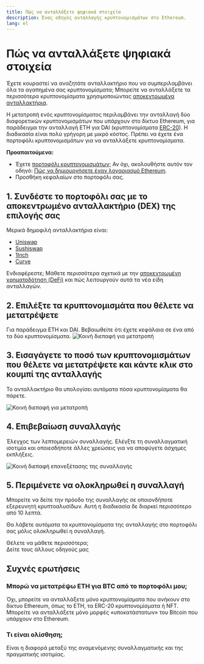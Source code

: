 ```yaml
---
title: Πώς να ανταλλάξετε ψηφιακά στοιχεία
description: Ένας οδηγός ανταλλαγής κρυπτονομισμάτων στο Ethereum.
lang: el
---
```


# Πώς να ανταλλάξετε ψηφιακά στοιχεία

Έχετε κουραστεί να αναζητάτε ανταλλακτήριο που να συμπεριλαμβάνει όλα τα αγαπημένα σας κρυπτονομίσματα; Μπορείτε να ανταλλάξετε τα περισσότερα κρυπτονομίσματα χρησιμοποιώντας [αποκεντρωμένα ανταλλακτήρια](/glossary/#dex).

Η μετατροπή ενός κρυπτονομίσματος περιλαμβάνει την ανταλλαγή δύο διαφορετικών κρυπτονομισμάτων που υπάρχουν στο δίκτυο Ethereum, για παράδειγμα την ανταλλαγή ETH για DAI (κρυπτονομίσματα [ERC-20](/glossary/#erc-20)). Η διαδικασία είναι πολύ γρήγορη με μικρό κόστος. Πρέπει να έχετε ένα πορτοφόλι κρυπτονομισμάτων για να ανταλλάξετε κρυπτονομίσματα.

**Προαπαιτούμενα:**

- Έχετε [πορτοφόλι κρυπτονομισμάτων;](/glossary/#wallet) Αν όχι, ακολουθήστε αυτόν τον οδηγό: [Πώς να δημιουργήσετε έναν λογαριασμό Ethereum](/guides/how-to-create-an-ethereum-account/).
- Προσθήκη κεφαλαίων στο πορτοφόλι σας.

## 1. Συνδέστε το πορτοφόλι σας με το αποκεντρωμένο ανταλλακτήριο (DEX) της επιλογής σας

Μερικά δημοφιλή ανταλλακτήρια είναι:

- [Uniswap](https://app.uniswap.org/#/swap)
- [Sushiswap](https://www.sushi.com/swap)
- [1Inch](https://app.1inch.io/#/1/unified/swap/ETH/DAI)
- [Curve](https://www.curve.finance/dex/ethereum/swap/)

Ενδιαφέρεστε; Μάθετε περισσότερα σχετικά με την [αποκεντρωμένη χρηματοδότηση (DeFi)](/defi/) και πώς λειτουργούν αυτά τα νέα είδη ανταλλαγών.

## 2. Επιλέξτε τα κρυπτονομισμάτα που θέλετε να μετατρέψετε

Για παράδειγμα ETH και DAI. Βεβαιωθείτε ότι έχετε κεφάλαια σε ένα από τα δύο κρυπτονομίσματα. ![Κοινή διεπαφή για μετατροπή](./swap1.png)

## 3. Εισαγάγετε το ποσό των κρυπτονομισμάτων που θέλετε να μετατρέψετε και κάντε κλικ στο κουμπί της ανταλλαγής

Το ανταλλακτήριο θα υπολογίσει αυτόματα πόσα κρυπτονομίσματα θα πάρετε.

![Κοινή διεπαφή για μετατροπή](./swap2.png)

## 4. Επιβεβαίωση συναλλαγής

Έλεγχος των λεπτομερειών συναλλαγής. Ελέγξτε τη συναλλαγματική ισοτιμία και οποιεσδήποτε άλλες χρεώσεις για να αποφύγετε άσχημες εκπλήξεις.

![Κοινή διεπαφή επανεξέτασης της συναλλαγής](./swap3.png)

## 5. Περιμένετε να ολοκληρωθεί η συναλλαγή

Μπορείτε να δείτε την πρόοδο της συναλλαγής σε οποιονδήποτε εξερευνητή κρυπτοαλυσίδων. Αυτή η διαδικασία δε διαρκεί περισσότερο από 10 λεπτά.

Θα λάβετε αυτόματα τα κρυπτονομίσματα της ανταλλαγής στο πορτοφόλι σας μόλις ολοκληρωθεί η συναλλαγή.
<br />

<InfoBanner shouldSpaceBetween emoji=":eyes:">
  <div>Θέλετε να μάθετε περισσότερα;</div>
  <ButtonLink href="/guides/">
    Δείτε τους άλλους οδηγούς μας
  </ButtonLink>
</InfoBanner>

## Συχνές ερωτήσεις

### Μπορώ να μετατρέψω ETH για BTC από το πορτοφόλι μου;

Όχι, μπορείτε να ανταλλάξετε μόνο κρυπτονομίσματα που ανήκουν στο δίκτυο Ethereum, όπως το ETH, τα ERC-20 κρυπτονομίσματα ή NFT. Μπορείτε να ανταλλάξετε μόνο μορφές «υποκατάστατων» του Bitcoin που υπάρχουν στο Ethereum.

### Τι είναι ολίσθηση;

Είναι η διαφορά μεταξύ της αναμενόμενης συναλλαγματικής και της πραγματικής ισοτιμίας.
